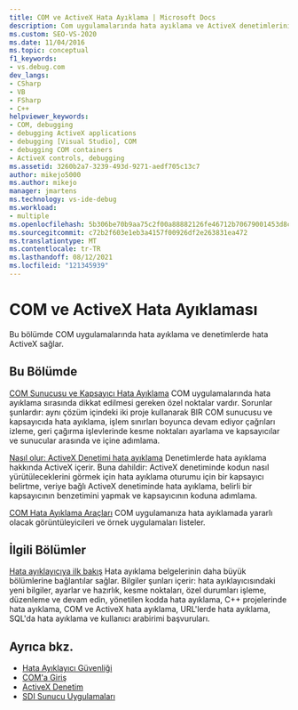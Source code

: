 ```yaml
---
title: COM ve ActiveX Hata Ayıklama | Microsoft Docs
description: Com uygulamalarında hata ayıklama ve ActiveX denetimlerini Visual Studio. COM sunucusu ve kapsayıcı hata ayıklama hakkında bilgi edinebilirsiniz. COM hata ayıklama araçlarını bulun.
ms.custom: SEO-VS-2020
ms.date: 11/04/2016
ms.topic: conceptual
f1_keywords:
- vs.debug.com
dev_langs:
- CSharp
- VB
- FSharp
- C++
helpviewer_keywords:
- COM, debugging
- debugging ActiveX applications
- debugging [Visual Studio], COM
- debugging COM containers
- ActiveX controls, debugging
ms.assetid: 3260b2a7-3239-493d-9271-aedf705c13c7
author: mikejo5000
ms.author: mikejo
manager: jmartens
ms.technology: vs-ide-debug
ms.workload:
- multiple
ms.openlocfilehash: 5b306be70b9aa75c2f00a88882126fe46712b70679001453d8c6876a0c9965d0
ms.sourcegitcommit: c72b2f603e1eb3a4157f00926df2e263831ea472
ms.translationtype: MT
ms.contentlocale: tr-TR
ms.lasthandoff: 08/12/2021
ms.locfileid: "121345939"
---
```

# <a name="com-and-activex-debugging"></a>COM ve ActiveX Hata Ayıklaması
Bu bölümde COM uygulamalarında hata ayıklama ve denetimlerde hata ActiveX sağlar.

## <a name="in-this-section"></a>Bu Bölümde
 [COM Sunucusu ve Kapsayıcı Hata Ayıklama](../debugger/com-server-and-container-debugging.md) COM uygulamalarında hata ayıklama sırasında dikkat edilmesi gereken özel noktalar vardır. Sorunlar şunlardır: aynı çözüm içindeki iki proje kullanarak BIR COM sunucusu ve kapsayıcıda hata ayıklama, işlem sınırları boyunca devam ediyor çağrıları izleme, geri çağırma işlevlerinde kesme noktaları ayarlama ve kapsayıcılar ve sunucular arasında ve içine adımlama.

 [Nasıl olur: ActiveX Denetimi hata ayıklama](../debugger/how-to-debug-an-activex-control.md) Denetimlerde hata ayıklama hakkında ActiveX içerir. Buna dahildir: ActiveX denetiminde kodun nasıl yürütüleceklerini görmek için hata ayıklama oturumu için bir kapsayıcı belirtme, veriye bağlı ActiveX denetiminde hata ayıklama, belirli bir kapsayıcının benzetimini yapmak ve kapsayıcının koduna adımlama.

 [COM Hata Ayıklama Araçları](../debugger/com-debugging-tools.md) COM uygulamanıza hata ayıklamada yararlı olacak görüntüleyicileri ve örnek uygulamaları listeler.

## <a name="related-sections"></a>İlgili Bölümler
 [Hata ayıklayıcıya ilk bakış](../debugger/debugger-feature-tour.md) Hata ayıklama belgelerinin daha büyük bölümlerine bağlantılar sağlar. Bilgiler şunları içerir: hata ayıklayıcısındaki yeni bilgiler, ayarlar ve hazırlık, kesme noktaları, özel durumları işleme, düzenleme ve devam edin, yönetilen kodda hata ayıklama, C++ projelerinde hata ayıklama, COM ve ActiveX hata ayıklama, URL'lerde hata ayıklama, SQL'da hata ayıklama ve kullanıcı arabirimi başvuruları.

## <a name="see-also"></a>Ayrıca bkz.

- [Hata Ayıklayıcı Güvenliği](../debugger/debugger-security.md)
- [COM'a Giriş](/cpp/atl/introduction-to-com)
- [ActiveX Denetim](/cpp/mfc/activex-controls)
- [SDI Sunucu Uygulamaları](com-server-and-container-debugging.md)